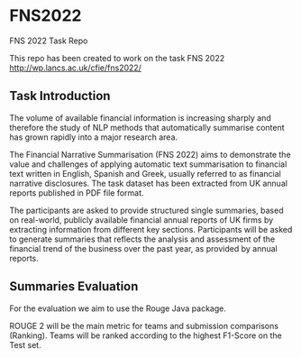 # FNS2022
FNS 2022 Task Repo

This repo has been created to work on the task FNS 2022 http://wp.lancs.ac.uk/cfie/fns2022/

## Task Introduction

The volume of available financial information is increasing sharply and therefore the study of NLP methods that automatically summarise content has grown rapidly into a major research area.

The Financial Narrative Summarisation (FNS 2022) aims to demonstrate the value and challenges of applying automatic text summarisation to financial text written in English, Spanish and Greek, usually referred to as financial narrative disclosures. The task dataset has been extracted from UK annual reports published in PDF file format.

The participants are asked to provide structured single summaries, based on real-world, publicly available financial annual reports of UK firms by extracting information from different key sections. Participants will be asked to generate summaries that reflects the analysis and assessment of the financial trend of the business over the past year, as provided by annual reports.

## Summaries Evaluation

For the evaluation we aim to use the Rouge Java package.

ROUGE 2 will be the main metric for teams and submission comparisons (Ranking). Teams will be ranked according to the highest F1-Score on the Test set.


